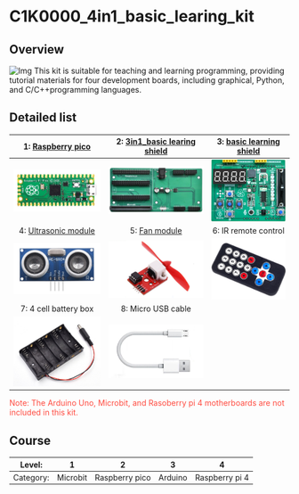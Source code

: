 # C1K0000_4in1_basic_learing_kit

## Overview
![Img](../../_static/arduino/A1E0000_basic_learing_shield/img.png)
This kit is suitable for teaching and learning programming, providing tutorial materials for four development boards, including graphical, Python, and C/C++programming languages.

## Detailed list
| 1: [Raspberry pico](../../raspberry/R1D0001_raspberry_pico/R1D0001_raspberry_pico.md) | 2: [3in1_basic learing shield](../../common_product/C1E0000_3in1_basic_learning_shield/C1E0000_3in1_basic_learning_shield.md)  | 3: [basic learning shield](../../arduino/A1E0000_basic_learing_shield/A1E0000_basic_learing_shield.md) |
| :--: | :--: | :--: |
| ![Img](../../_static/raspberry/R1D0001_raspberry_pico/1img.png)  | ![Img](../../_static/common_product/C1E0000_3in1_basic_learning_shield/1img.png) | ![Img](../../_static/arduino/A1E0000_basic_learning_shield/1img.png) |  
| 4: [Ultrasonic module](../../outsourcing/O1M0000_ultrasonic_module/O1M0000_ultrasonic_module.md) | 5: [Fan module](../../outsourcing/O1M0001_fan_module/O1M0001_fan_module.md) | 6: IR remote control |
| ![Img](../../_static/outsourcing/O1M0000_ultrasonic_module/1img.png) | ![Img](../../_static/outsourcing/O1M0001_fan_module/1img.png) | ![Img](../../_static/common_product/C1K0000_4in1_basic_learning_kit/1img.png) |
| 7: 4 cell battery box| 8: Micro USB cable |  |
| ![Img](../../_static/common_product/C1K0000_4in1_basic_learning_kit/2img.png) | ![Img](../../_static/common_product/C1K0000_4in1_basic_learning_kit/3img.png) |  |
<span style="color: rgb(255, 76, 65);">Note: The Arduino Uno, Microbit, and Rasoberry pi 4 motherboards are not included in this kit.</span> 

## Course
| Level: | 1 | 2 | 3 | 4 |
| :--: | :--: | :--: | :--: | :--: |
| Category: | Microbit | Raspberry pico | Arduino | Raspberry pi 4 |


